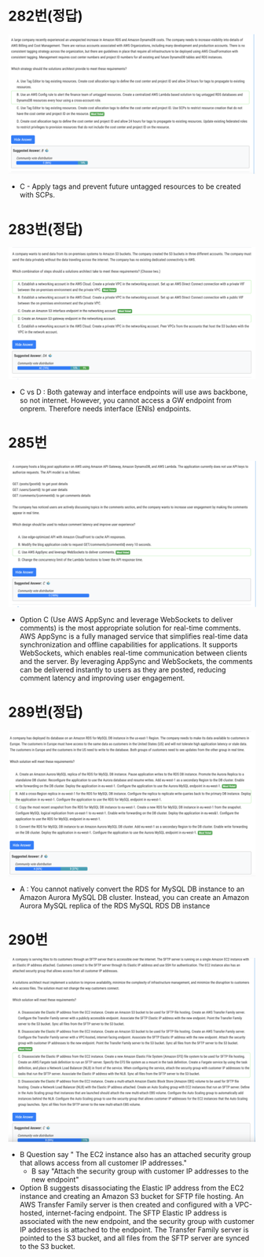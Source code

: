 # 282번(정답)

![image-20240121222808465](images/20240121_examtopic_sap_281_290/image-20240121222808465.png)

- C - Apply tags and prevent future untagged resources to be created with SCPs.

# 283번(정답)

![image-20240121222903013](images/20240121_examtopic_sap_281_290/image-20240121222903013.png)

- C vs D : Both gateway and interface endpoints will use aws backbone, so not internet. However, you cannot access a GW endpoint from onprem. Therefore needs interface (ENIs) endpoints.

# 285번

![image-20240121223041776](images/20240121_examtopic_sap_281_290/image-20240121223041776.png)

- Option C (Use AWS AppSync and leverage WebSockets to deliver comments) is the most appropriate solution for real-time comments. AWS AppSync is a fully managed service that simplifies real-time data synchronization and offline capabilities for applications. It supports WebSockets, which enables real-time communication between clients and the server. By leveraging AppSync and WebSockets, the comments can be delivered instantly to users as they are posted, reducing comment latency and improving user engagement.

# 289번(정답)

![image-20240121223255692](images/20240121_examtopic_sap_281_290/image-20240121223255692.png)

- A : You cannot natively convert the RDS for MySQL DB instance to an Amazon Aurora MySQL DB cluster. Instead, you can create an Amazon Aurora MySQL replica of the RDS MySQL RDS DB instance

# 290번

![image-20240121223558655](images/20240121_examtopic_sap_281_290/image-20240121223558655.png)

- B Question say " The EC2 instance also has an attached security group that allows access from all customer IP addresses." 
  - B say "Attach the security group with customer IP addresses to the new endpoint"
- Option B suggests disassociating the Elastic IP address from the EC2 instance and creating an Amazon S3 bucket for SFTP file hosting. An AWS Transfer Family server is then created and configured with a VPC-hosted, internet-facing endpoint. The SFTP Elastic IP address is associated with the new endpoint, and the security group with customer IP addresses is attached to the endpoint. The Transfer Family server is pointed to the S3 bucket, and all files from the SFTP server are synced to the S3 bucket.